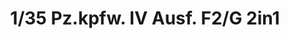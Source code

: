 ---
layout: product
title: "1/35 Pz.kpfw. IV Ausf. F2/G 2in1"
price: "6500" 
desc: "Maketa"
img_path: "/assets/img/BT004.webp"
brand: "Border Models"
available: true
special_offer: false
new: false
soon: false
cat: "010000"
subcat: "011600"
subsubcat: "0N/A"
sifra: "BT004"
popular: false
---